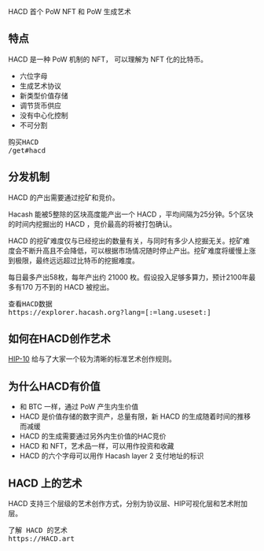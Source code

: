 HACD
首个 PoW NFT 和 PoW 生成艺术



## 特点 

HACD 是一种 PoW 机制的 NFT， 可以理解为 NFT 化的比特币。

- 六位字母
- 生成艺术协议
- 新类型价值存储
- 调节货币供应
- 没有中心化控制
- 不可分割
  
  
<pre class="links">
购买HACD
/get#hacd
</pre>

## 分发机制

HACD 的产出需要通过挖矿和竞价。

Hacash 能被5整除的区块高度能产出一个 HACD ，平均间隔为25分钟。5个区块的时间内挖掘出的 HACD ，竞价最高的将被打包确认。

HACD 的挖矿难度仅与已经挖出的数量有关，与同时有多少人挖掘无关。挖矿难度会不断升高且不会降低，可以根据市场情况随时停止产出。挖矿难度将缓慢上涨到极限，最终远远超过比特币的挖掘难度。

每日最多产出58枚，每年产出约 21000 枚。假设投入足够多算力，预计2100年最多有170 万不到的 HACD 被挖出。
  
<pre class="links">
查看HACD数据
https://explorer.hacash.org?lang=[:=lang.useset:]
</pre>


<a name="hip"></a>

<!-- ## HACD的艺术作品 -->

<a name="art"></a>

## 如何在HACD创作艺术

[HIP-10](https://github.com/hacash/doc/tree/main/HIP/diamond/PoW_Art_Standard.mediawiki) 给与了大家一个较为清晰的标准艺术创作规则。

## 为什么HACD有价值

- 和 BTC 一样，通过 PoW 产生内生价值
- HACD 是价值存储的数字资产，总量有限，新 HACD 的生成随着时间的推移而减缓
- HACD 的生成需要通过另外内生价值的HAC竞价
- HACD 和 NFT，艺术品一样，可以用作投资和收藏
- HACD 的六个字母可以用作 Hacash layer 2 支付地址的标识

<!-- ## 挖矿难度曲线

BTC的挖矿难度平均为2周进行一次调整。而HACD的挖矿难度只会不断升高，在XXXX会跃升。  -->

<!-- ## CryptoPunks，Ordinals和HACD的比较

## HACD 是 Hacash 的货币和NFT -->

## HACD 上的艺术

HACD 支持三个层级的艺术创作方式，分别为协议层、HIP可视化层和艺术附加层。

<pre class="links">
了解 HACD 的艺术
https://HACD.art
</pre>
